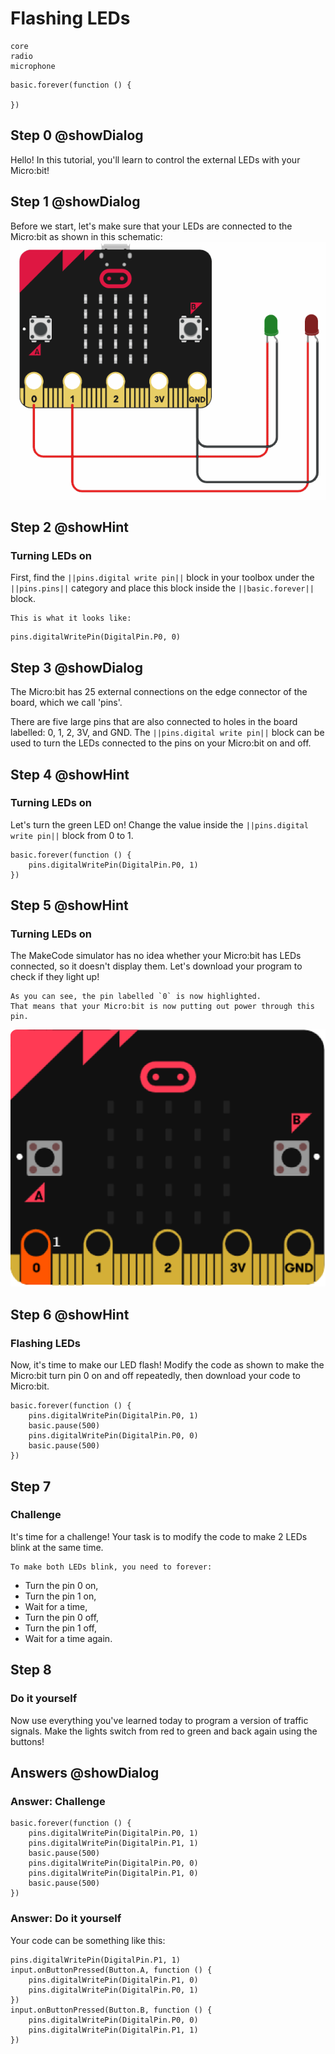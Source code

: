 # Flashing LEDs

```package
core
radio
microphone
```
```template
basic.forever(function () {
    
})
```

## Step 0 @showDialog
Hello! In this tutorial, you'll learn to control the external LEDs with your Micro:bit!

## Step 1 @showDialog
Before we start, let's make sure that your LEDs are connected to the Micro:bit as shown in this schematic:
![](https://raw.githubusercontent.com/CraftAndCode/mood-badge/master/mood%20badge%20schematic.gif)

## Step 2 @showHint
### Turning LEDs on
First, find the ``||pins.digital write pin||`` block in your toolbox under the ``||pins.pins||`` category and place this block inside the ``||basic.forever||`` block.
```hint
This is what it looks like:
```
```block
pins.digitalWritePin(DigitalPin.P0, 0)
```
## Step 3 @showDialog
The Micro:bit has 25 external connections on the edge connector of the board, which we call 'pins'.
  
There are five large pins that are also connected to holes in the board labelled: 0, 1, 2, 3V, and GND. The ``||pins.digital write pin||`` block can be used to turn the LEDs connected to the pins on your Micro:bit on and off.

## Step 4 @showHint
### Turning LEDs on
Let's turn the green LED on! Change the value inside the ``||pins.digital write pin||`` block from 0 to 1.

```blocks
basic.forever(function () {
    pins.digitalWritePin(DigitalPin.P0, 1)
})
```

## Step 5 @showHint
### Turning LEDs on
The MakeCode simulator has no idea whether your Micro:bit has LEDs connected, so it doesn't display them. Let's download your program to check if they light up!
```hint
As you can see, the pin labelled `0` is now highlighted. 
That means that your Micro:bit is now putting out power through this pin.
```
![](https://raw.githubusercontent.com/CraftAndCode/mood-badge/master/LED0.png)

## Step 6 @showHint
### Flashing LEDs
Now, it's time to make our LED flash! Modify the code as shown to make the Micro:bit turn  pin 0 on and off repeatedly, then download your code to Micro:bit.
```blocks
basic.forever(function () {
    pins.digitalWritePin(DigitalPin.P0, 1)
    basic.pause(500)
    pins.digitalWritePin(DigitalPin.P0, 0)
    basic.pause(500)
})
```
## Step 7
### Challenge
It's time for a challenge! Your task is to modify the code to make 2 LEDs blink at the same time.
```hint
To make both LEDs blink, you need to forever: 
```
* Turn the pin 0 on,
* Turn the pin 1 on,
* Wait for a time,
* Turn the pin 0 off,
* Turn the pin 1 off,
* Wait for a time again.

## Step 8
### Do it yourself
Now use everything you've learned today to program a version of traffic signals. Make the lights switch from red to green and back again using the buttons!

## Answers @showDialog

### Answer: Challenge
```blocks
basic.forever(function () {
    pins.digitalWritePin(DigitalPin.P0, 1)
    pins.digitalWritePin(DigitalPin.P1, 1)
    basic.pause(500)
    pins.digitalWritePin(DigitalPin.P0, 0)
    pins.digitalWritePin(DigitalPin.P1, 0)
    basic.pause(500)
})
```

### Answer: Do it yourself
Your code can be something like this:
```blocks
pins.digitalWritePin(DigitalPin.P1, 1)
input.onButtonPressed(Button.A, function () {
    pins.digitalWritePin(DigitalPin.P1, 0)
    pins.digitalWritePin(DigitalPin.P0, 1)
})
input.onButtonPressed(Button.B, function () {
    pins.digitalWritePin(DigitalPin.P0, 0)
    pins.digitalWritePin(DigitalPin.P1, 1)
})
```
